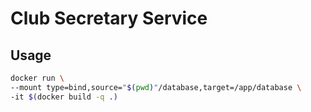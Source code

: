 # Club Secretary Service

## Usage

```sh 
docker run \
--mount type=bind,source="$(pwd)"/database,target=/app/database \
-it $(docker build -q .)
```

